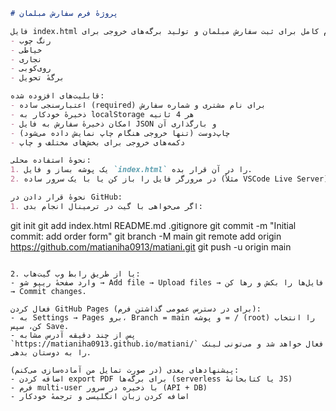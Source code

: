 ```markdown
# پروژهٔ فرم سفارش مبلمان

فایل index.html شامل یک فرم کامل برای ثبت سفارش مبلمان و تولید برگه‌های خروجی برای:
- رنگ چوب
- خیاطی
- نجاری
- روی‌کوبی
- برگهٔ تحویل

قابلیت‌های افزوده شده:
- اعتبارسنجی ساده (required) برای نام مشتری و شماره سفارش
- ذخیرهٔ خودکار به localStorage هر 4 ثانیه
- امکان ذخیرهٔ سفارش به فایل JSON و بارگذاری آن
- چاپ‌دوست (تنها خروجی هنگام چاپ نمایش داده می‌شود)
- دکمه‌های خروجی برای بخش‌های مختلف و چاپ

نحوهٔ استفاده محلی:
1. یک پوشه بساز و فایل `index.html` را در آن قرار بده.
2. در مرورگر فایل را باز کن یا با یک سرور ساده (مثلاً VSCode Live Server) اجرا کن.

نحوهٔ قرار دادن در GitHub:
1. اگر می‌خواهی با گیت در ترمینال انجام بدی:
   ```
   git init
   git add index.html README.md .gitignore
   git commit -m "Initial commit: add order form"
   git branch -M main
   git remote add origin https://github.com/matianiha0913/matiani.git
   git push -u origin main
   ```

2. یا از طریق رابط وب گیت‌هاب:
   - وارد صفحهٔ ریپو شو → Add file → Upload files → فایل‌ها را بکش و رها کن → Commit changes.

فعال کردن GitHub Pages (برای در دسترس عمومی گذاشتن فرم):
- به Settings → Pages برو، Branch = main و پوشه = / (root) را انتخاب کن، سپس Save.
- پس از چند دقیقه آدرس مشابه `https://matianiha0913.github.io/matiani/` فعال خواهد شد و می‌تونی لینک را به دوستان بدهی.

پیشنهادهای بعدی (در صورت تمایل من آماده‌سازی می‌کنم):
- اضافه کردن export PDF برای برگه‌ها (serverless یا کتابخانهٔ JS)
- فرم multi-user با ذخیره در سرور (API + DB)
- اضافه کردن زبان انگلیسی و ترجمهٔ خودکار
```